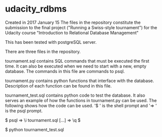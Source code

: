# udacity_rdbms
Created in 2017 January 15
The files in the repository constitute the submission to the final project 
("Running a Swiss-style tournament") for the Udacity course "Introduction to 
Relational Database Management"

This has been tested with postgreSQL server.

There are three files in the repository.

tournament.sql contains SQL commands that must be executed the first time. It can
also be executed when we need to start with a new, empty database. The commands in
this file are commands to psql.

tournament.py contains python functions that interface with the database. Description
of each function can be found in this file.

tournament_test.sql contains python code to test the database. It also serves an example
of how the functions in tournament.py can be used. The following shows how the code can
be used. '$ ' is the shell prompt and '=> ' is the psql prompt.

$ psql
=> \i tournament.sql
[...]
=> \q
$


$ python tournament_test.sql
